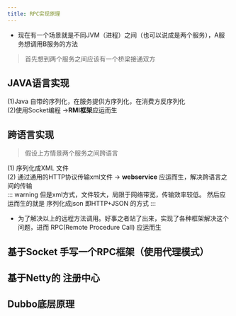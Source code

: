 ```yaml
---
title: RPC实现原理
---
```

* 现在有一个场景就是不同JVM（进程）之间（也可以说成是两个服务），A服务想调用B服务的方法
> 首先想到两个服务之间应该有一个桥梁接通双方
## JAVA语言实现
 (1)Java 自带的序列化，在服务提供方序列化，在消费方反序列化      
 (2)使用Socket编程 ->**RMI框架**应运而生      
## 跨语言实现
>假设上方情景两个服务之间跨语言      

(1) 序列化成XML 文件    
(2) 通过通用的HTTP协议传输xml文件  -> **webservice** 应运而生，解决跨语言之间的传输     
::: warning 
 但是xml方式，文件较大，局限于网络带宽，传输效率较低。 然后应运而生的就是 序列化成json 
 即HTTP+JSON 的方式 
:::

* 为了解决以上的远程方法调用。好事之者站了出来，实现了各种框架解决这个问题，进而 RPC(Remote Procedure Call) 应运而生

## 基于Socket 手写一个RPC框架（使用代理模式）

## 基于Netty的 注册中心

## Dubbo底层原理




